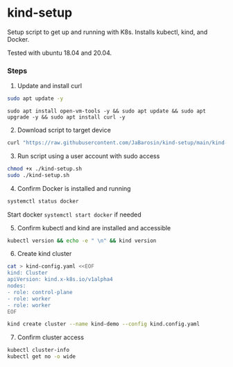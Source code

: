 # kind-setup

Setup script to get up and running with K8s. Installs kubectl, kind, and Docker.

Tested with ubuntu 18.04 and 20.04.

### Steps

1. Update and install curl
```sh
sudo apt update -y
```
```
sudo apt install open-vm-tools -y && sudo apt update && sudo apt upgrade -y && sudo apt install curl -y
```

2. Download script to target device
```bash
curl "https://raw.githubusercontent.com/JaBarosin/kind-setup/main/kind-setup.sh" -o "kind-setup.sh"
```

3. Run script using a user account with sudo access
```sh
chmod +x ./kind-setup.sh
sudo ./kind-setup.sh
```

4. Confirm Docker is installed and running
```sh
systemctl status docker
```
Start docker `systemctl start docker` if needed

5. Confirm kubectl and kind are installed and accessible
```sh
kubectl version && echo -e " \n" && kind version
```

6. Create kind cluster
```sh
cat > kind-config.yaml <<EOF
kind: Cluster
apiVersion: kind.x-k8s.io/v1alpha4
nodes:
- role: control-plane
- role: worker
- role: worker
EOF
```

```sh
kind create cluster --name kind-demo --config kind.config.yaml
```

7. Confirm cluster access
```sh
kubectl cluster-info
kubectl get no -o wide
```
